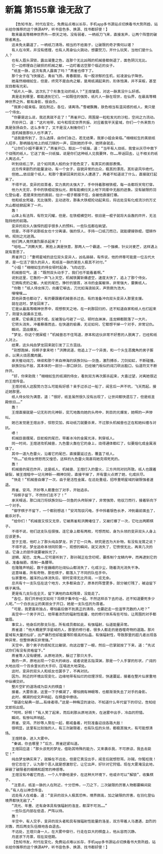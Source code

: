 # 新篇 第155章 谁无敌了
        【告知书友，时代在变化，免费站点难以长存，手机app多书源站点切换看书大势所趋，站长给你推荐的这个换源APP，听书音色多、换源、找书都好使！】
       敢来最高等精神世界外——祭天之地，没有弱者，一柄纸刀飞来，直接发声，让两个阵营的破限者离去。
       这未免太霸道了，一柄纸刀清场，相当的不给面子，让破限的奇才情何以堪？
       有人在冷笑，并没有搭理，也有人周身仙火跳动，想要焚刀，开什么玩笑，当他们是什么人？
       也有人眉头深锁，露出凝重之色，连那个无比凶残的机械兽都倒退了，面色阴沉无比。
       它一边修理自己破损的机械之躯，一边盯着远空那个临近的女子。
       “纸圣一脉，这次有真人露面了吗？”燕雀也停下了。
       那个女子在飞快接近，青丝飞扬，青春靓丽，有一股浓郁的生机，如凌波仙子降世。
       她虽然栩栩如生，但是，终究不是血肉之躯，是用纸湖起来的，形体饱满，并不呆板，甚至双目都有光彩。
       “纸片人一脉，这次扎了个形象生动的纸人？”王煊皱眉，对这一脉真没什么好感。
       真是走到哪里，都能遇到它们，一如既往的强势，纸片人一脉在现世，在仙界，在最高等精神世界之外，都有身影，很自负。
       “我家小姐亲临，就在附近。各位，请离场。”雪裙飘舞，肤色相当有温润感的纸人，竟只是一个侍女。
       “你要是这么说，我还真就不走了！”燕雀开口，周围是一粒粒发光的沙粒，空间之力流动。
       齐妙开口，道：“这片地带，如今和现实世界共振，对应着我平天星域，你们一个外来势力真是张扬自负，这么多年了，又不是没人制衡你们！”
       连机械兽那伙人也不满了。
       “话我是传到了，怎么选择，由你们自己，若无结果，我家小姐会亲临。”栩栩如生的美丽纸人招手，那柄插在地上的纸刀锵的一声，回到她的手中，她转身就走。
       “让你们小姐不要来了。”燕雀开口，取出一个纸猫，道：“当年有人烧纸，我曾从灰尽中救下个烧残的纸人，它送了我一只纸猫，说是你们这种纸人见我要拜，你……带话回去，让不相关的纸人离远点。”
       听到烧纸二字，这个如同真人般的女子脸色变了，有真实的面部表情。
       远方传来剧烈的能量波动，有一个女子，容貌异常的出众，极其的漂亮，其形姿风华绝代。
       但她……依旧是个纸人，和那个重新回来的双头人遭遇了，两者不知道说了什么，直接就打起来了。
       不得不说，变异的双首者，实力真的太强大了，手中持着那根铁棍，每一击都将天穹打穿。
       他力大无穷，手中的铁棍绽放仙光，颇有能横扫天上地下同辈中无敌的迹象。没有破限的羽化登仙者，若是来到他的面前，估计一棍子都接不住，会被他直接打爆。
       他和纸女死磕，无比强势，主动进攻，那条大铁棍抡动起来后，将远处没有化成流沙的万丈大山都给掀起来了一片。
       轰！
       山体上有法阵，有符文闪耀，但是，在铁棍横空时，依旧是一棍子就将大岳轰的炸开，无法阻挡他的前路。
       变异的双头人强悍的超乎很多人的预料，一些队伍都在眺望。
       但是，不得不说那纸女也十分离谱，强的惊人，手持一口纸刀而已，就能硬接铁棍，铿锵作响，规则之光迸溅。
       他们两人竟然激烈厮杀起来了！
       “哈哈……”洪腾大笑，黑脸上满是快意，那两人一个霸道，一个强横，针尖对麦芒，这样遇上就有意思了。
       燕雀开口：“重明星域的这位双头变异人，凶名赫赫，有传说，他的师尊可能是一位古代大贤，是一位活了很久的异人，和纸圣一脉的某些人极其不对付。”
       “小姐！”栩栩如生的侍女顿时起身，飞向远空。
       机械兽叹气，道：“既然双头动手了，我们也不能看着啊。”
       说到这里，它轰的一声飞上天空，机械铁翼斩爆虚空，速度太快了，追上了那个侍女。
       它拥有虎豹之躯，大蛇的尾巴，狰狞的狼首，冰冷的金属躯体，非常强大，要撕纸人。
       “你敢！”纸人侍女挥刀，向着它噼去，刀光如海浪拍天，声势颇为浩大。
       嗖嗖嗖……
       其他异类也都动了，有的要跟着机械兽杀过去，有的准备冲向双头变异人那里支援。
       就在这时，梦龙回来了。
       它是从最高等精神世界中，观想祭天之地，在一刹那回归的，还不知道自家和纸人也打起来了，刚冒头就袭杀王煊。
       结果，它偷袭王煊不成，反被落仙弓砸了一记，顿时血淋淋，连龙鳞都脱落了一大片。
       它转头消失，冲着蔡薇而去，在快速的偷袭，无论如何，它都想干掉一个对手，非常记仇。
       瞬间，混战爆发。
       “梦龙，你这个搅屎棍！”机械兽忍不住骂道，原本和这伙非常不好惹的人脱离了，已经和纸人对上。
       结果，这头纯血梦龙回来就引发了三方混战。
       “别想跑掉，将棋子拿来吧！”洪腾说道，他追上了一个异类，和一个头生恶魔角的男子厮杀，以黑火烧恶魔肉翼。
       承天催动阔刀，继续和那个来自神海的妖族剑仙——剑鱼，激烈搏杀，刀剑如虹，不断碰撞。
       妖族剑仙不敌，其本体的一部分——那口妖剑，已经被门板似的阔刀砍出豁口，仙道符文不断炸开。
       “好，你来助我！”栩栩如生的纸湖的侍女，看到双方再次厮杀起来，大喜过望，对离她很近的王煊传音。
       王煊对纸人这股势力怎么可能有好感？亲手过杀过一船了，闻言后一声不吭，飞天而起，接近她那里。
       纸人侍女较为满意，道：“很好，纸圣虽然很久没有出现了，让世间都快遗忘了，但是纸圣殿依旧……”
       轰！
       王煊直接就是一记无形的元神斩，突兀地轰向她的头颅中，刺目的光爆发，她啊的一声惨叫。
       她已发觉是王煊出手，惊怒交加，挥动纸刀就要杀来，不过那头机械兽也正在和她纠缠与对抗。
       哧！
       机械巨兽摆尾，巨蛇般的尾巴，带着冰冷的金属光泽，刺穿纸人。
       同一时间，王煊进攻机械兽，九色雷火轰在它的身上，烧得通体都红了，似要熔化成金属液体了。
       其中一道九色雷火，沿着它的尾巴，直接蔓延过去，覆盖了纸人。
       “你……”纸侍女愤怒而又惶恐，这样的九色雷火简直将她克得死死的。
       轰！
       机械兽的尾巴炸开，这是纸人、机械兽、王煊打入的雷火，三方共同对抗所致。纸人也跟着破裂，被王煊暗中一记元神斩——精神剑轮，直接干掉了，并有雷火点燃了她，化成灰尽。
       “快走！”机械兽自爆了一次，由于是活性金属，在远处重组，招呼重明星域的破限强者速退。
       燕雀、安鸿、齐妙等人都重创了对手，开始追杀。
       “将棋子留下，不然你们走不了！”
       承天喊话，那口阔刀将妖族剑仙——剑鱼的头颅斩掉了，非常强势，他驭刀而行，接着斩向下一个对手。
       “御字棋子不留下，一个都别想逃！”安鸿驾驭闪电，手中拎着银色长矛，冲到最前面去了，截杀对手。
       “给你们！”机械兽又惊又无奈，它被燕雀和洪腾堵住了，又被打爆了一次，它吐出两颗棋子。
       不得不说，他们这支队伍很强，连它身上都有两枚，可想而知，身为头领的变异双头人身上应该更多。
       至于王煊，他盯上了那头纯血梦龙，折了它一只角，研究是否为大补物，有没有龙茸之说？
       不得不说，梦龙逃命本领同阶第一，观想的瞬间，就又消失了，它愤恨无比，再来几次的话，它身上的部件就要被拆光了。
       逆鳞、尾巴、龙角……它可是听到了，那孙贼正在念叨呢，要炼制个龙鳞内甲，而再逮到它的话，准备抽筋，炼制一条腰带。
       在隆隆声响起，数千座巍峨的壮阔仙山都消失了，化成沙尘，随着流光消失干净。
       这意味着，所有奇物，那些棋子，都落入了不同的队伍手中。
       仙家重地，雄浑的山体消失后，顿时变得无比开阔，一览无余。
       总共有十一支队伍在这个地方，大多都染血了，原本的阵营更多，部分被打残了，被迫留下棋子离场。
       更是有几支队伍全灭，留下满地的血和残骨，没能走了。
       “各位，我们共参经文如何？将棋子集中在一起。不然这样杀下去的话，还不知道要死多少人呢。”一个白衣出尘的美丽女子开口，她是一支队伍的为首者。
       “可是，我更喜欢独占，哪怕最后做不到真正的清场，也要赶走一些滥竽充数的人吧？”
       高空中一个男子开口，他带着浓烈的辐射性能量，他的修行体系有些可怕，让周围的对手都皱眉。
       事实上，他身后的那支队伍，所有成员都如此，有强辐射，仙道能量异常。
       燕雀道：“他大概是罗浮星域的人，那里的修行者，很多人都走的是吞噬奇物的道路。那片星域有大量的仙矿，出产暴烈但却能量等阶极高的仙晶，有强辐射性，导致那里的超凡者出现各种异常，但整体确实非常强。”
       天空中，那个男子的感知无比敏锐，向这边瞥了一眼，然后一巴掌就按了下来，道：“先试试你们有没有资格留下。”
       燕雀等人没有硬撼，从原地消失，躲过了那只大手。
       轰的一声，原地出现一个巨大的峡谷，或者说是五指深渊，那是一个人手掌的形状，广阔的大地出现一个百余里长的大手印，压塌进大地深处。
       这时，变异的双头人和纸女也罢手了，不再对抗。
       因为，附近的环境出现变化，边缘地带有灿烂的纹理浮现，快速蔓延，接着在整片仙家重地中纵横交织。
       整片空旷的道场成为巨大的棋盘！
       接着，大雾弥漫，这里一下子模湖了，哪怕拥有神眼等，也都渐渐失去了对手的身影。
       此时，模湖的经文声响起，在棋盘中缭绕。
       “御道化秘典一部……有缘者得。”这是一种晦涩的波动，不知道什么年代留下的印记，告知经文即将出现。
       “呵呵，好啊！”有人笑了起来，而后刹那从原地消失，在迷雾中出手，冷血的狩猎。
       瞬间，有惨叫声响起。
       燕雀、安鸿、齐妙等人聚在一起，都戒备着，时刻准备迎战各路大敌！
       很明显，这里有比较独的人，有三次破限者，也有队伍的头领，都极其强大，有可能想清场。
       王煊转身，进入大雾中。
       “秦诚，你去哪里？”后方，燕雀赶紧叫道。
       王煊回应道：“那头该死的梦龙，借助其特殊的能力，又来袭杀我，不可原谅，我去击毙它！”
       纯血梦龙确实来了，就躲在不远处，但是它真没出手，闻言后就想怒骂，孙贼，你冤枉我！
       但它忍住了，认为那个恶人就是想激怒它，让它出声，好针对它狩猎。现在大雾淹没此地，屏蔽了破限者的眼睛和超常的神感等。
       王煊没有冲着它而去，一个人平静地漫步，在这种大环境下，他或许可以“解锁”，收集棋子。
       “注意点，纸圣一脉的人在附近，十分恐怖，一刀之下，二次破限的厉害人物都要瞬间毙命。”有人在以神念传音。
       远处有人在戒备，道：“变异的双头人极其恐怖，境界颇高，加之破限的厉害，在羽化登仙境界都快无敌了。”
       “流光、年墨、还有身体具有强辐射的洛圣，都深不可测……”
       一些队伍内部在低语，严阵以待。
       轰！
       半空中，有人交手，变异的双头者和具有强辐射性能量的洛圣，双方带着人马遭遇，勐烈的对轰，而后两支队伍倏地各自退去。
       不远处，王煊只身一人，在大雾中穿行，行走在巨大的棋盘上，他从容而沉静。
       月底求下月票，现在双倍期。
       【告知书友，时代在变化，免费站点难以长存，手机app多书源站点切换看书大势所趋，站长给你推荐的这个换源APP，听书音色多、换源、找书都好使！】